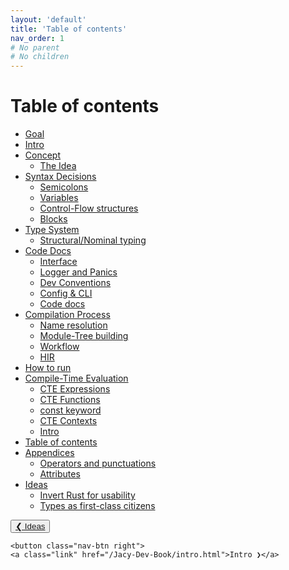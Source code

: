 ```yaml
---
layout: 'default'
title: 'Table of contents'
nav_order: 1
# No parent
# No children
---
```


# Table of contents

* [Goal](goal.md)
* [Intro](intro.md)
* [Concept](concept/index.md)
  * [The Idea](concept/the-idea.md)
* [Syntax Decisions](syntax-decisions/index.md)
  * [Semicolons](syntax-decisions/semicolons.md)
  * [Variables](syntax-decisions/variables.md)
  * [Control-Flow structures](syntax-decisions/control-flow-structures.md)
  * [Blocks](syntax-decisions/blocks.md)
* [Type System](type-system/index.md)
  * [Structural/Nominal typing](type-system/structural-nominal-typing.md)
* [Code Docs](code-docs/index.md)
  * [Interface](code-docs/interface.md)
  * [Logger and Panics](code-docs/logger-and-panics.md)
  * [Dev Conventions](code-docs/dev-conventions.md)
  * [Config & CLI](code-docs/config-and-cli.md)
  * [Code docs](code-docs/code-docs.md)
* [Compilation Process](compilation-process/index.md)
  * [Name resolution](compilation-process/name-resolution.md)
  * [Module-Tree building](compilation-process/module-tree-building.md)
  * [Workflow](compilation-process/workflow.md)
  * [HIR](compilation-process/hir.md)
* [How to run](how-to-run.md)
* [Compile-Time Evaluation](compile-time-evaluation/index.md)
  * [CTE Expressions](compile-time-evaluation/cte-expressions.md)
  * [CTE Functions](compile-time-evaluation/cte-functions.md)
  * [const keyword](compile-time-evaluation/const-keyword.md)
  * [CTE Contexts](compile-time-evaluation/cte-contexts.md)
  * [Intro](compile-time-evaluation/cte.md)
* [Table of contents](index.md)
* [Appendices](appendices/index.md)
  * [Operators and punctuations](appendices/ops-and-puncts.md)
  * [Attributes](appendices/attributes.md)
* [Ideas](ideas/index.md)
  * [Invert Rust for usability](ideas/invert-rust.md)
  * [Types as first-class citizens](ideas/types-as-first-class-citizens.md)
<div class="nav-btn-block">
    <button class="nav-btn left">
    <a class="link" href="/Jacy-Dev-Book/ideas">❮ Ideas</a>
</button>

    <button class="nav-btn right">
    <a class="link" href="/Jacy-Dev-Book/intro.html">Intro ❯</a>
</button>

</div>
